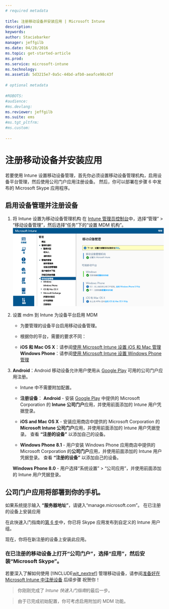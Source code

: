 ```yaml
---
# required metadata

title: 注册移动设备并安装应用 | Microsoft Intune
description:
keywords:
author: Staciebarker
manager: jeffgilb
ms.date: 04/28/2016
ms.topic: get-started-article
ms.prod:
ms.service: microsoft-intune
ms.technology:
ms.assetid: 5d3215e7-0a5c-44bd-afb0-aeafce98c43f

# optional metadata

#ROBOTS:
#audience:
#ms.devlang:
ms.reviewer: jeffgilb
ms.suite: ems
#ms.tgt_pltfrm:
#ms.custom:

---
```


# 注册移动设备并安装应用
若要使用 Intune 设置移动设备管理，首先你必须设置移动设备管理机构，启用设备平台管理，然后使用公司门户应用注册设备。 然后，你可以部署在步骤 6 中发布的 Microsoft Skype 应用程序。

## 启用设备管理并注册设备

1.  将 Intune 设置为移动设备管理机构  在 [Intune 管理员控制台](https://manage.microsoft.com/)中，选择“管理” > “移动设备管理”，然后选择“任务”下的“设置 MDM 机构”。
    ![在“MDM 机构”对话框中选择“是”。 管理控制台。](./media/mdmAuthority.png)

2.  设置 mdm 到 Intune 为设备平台启用 MDM

    -   为要管理的设备平台启用移动设备管理。

    -   根据你的平台，需要的要求不同：

    -   **iOS 和 Mac OS X**：请参阅[使用 Microsoft Intune 设置 iOS 和 Mac 管理](/intune/deploy-use/set-up-ios-and-mac-management-with-microsoft-intune) **Windows Phone**：请参阅[使用 Microsoft Intune 设置 Windows Phone 管理](/intune/deploy-use/set-up-windows-phone-management-with-microsoft-intune)

3.  **Android**：Android 移动设备允许用户使用从 [Google Play](https://play.google.com/store/apps/details?id=com.skype.raider) 可用的公司门户应用注册。

    -   Intune 中不需要附加配置。

    -   **注册设备**： **Android** - 安装 [Google Play](http://go.microsoft.com/fwlink/p/?LinkId=386612) 中提供的 Microsoft Corporation 的 **Intune 公司门户**应用，并使用前面添加的 Intune 用户凭据登录。

    -   **iOS and Mac OS X** - 安装应用商店中提供的 Microsoft Corporation 的 **Microsoft Intune 公司门户**应用，并使用前面添加的 Intune 用户凭据登录。  查看 **“注册的设备”** 以添加自己的设备。

    -   **Windows Phone 8.1** - 用户安装 Windows Phone 应用商店中提供的 Microsoft Corporation 的**公司门户**应用，并使用前面添加的 Intune 用户凭据登录。 查看 **“注册的设备”** 以添加自己的设备。

    **Windows Phone 8.0** - 用户选择“系统设置” &gt; “公司应用”，并使用前面添加的 Intune 用户凭据登录。

## 公司门户应用将部署到你的手机。
如果系统提示输入 **“服务器地址”**，请键入“manage.microsoft.com”。 在已注册的设备上安装应用

在此快速入门指南的[第 6 步](start-with-a-paid-subscription-to-microsoft-intune-step-6.md)中，你已将 Skype 应用发布到自定义的 Intune 用户组。

现在，你将在新注册的设备上安装此应用。


### 在已注册的移动设备上打开“公司门户”，选择“应用”，然后安装“Microsoft Skype”。
若要深入了解如何使用 [!INCLUDE[wit_nextref](../includes/wit_nextref_md.md)] 管理移动设备，请参阅[准备好在 Microsoft Intune 中注册设备](/intune/deploy-use/get-ready-to-enroll-devices-in-microsoft-intune) 后续步骤 祝贺你！

>你刚刚完成了 *Intune 快速入门指南*的最后一步。

>由于已完成初始配置，你可考虑启用附加的 MDM 功能。  


<!--HONumber=May16_HO2-->


